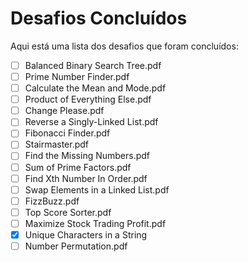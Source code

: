 # Desafios Concluídos

Aqui está uma lista dos desafios que foram concluídos:

- [ ] Balanced Binary Search Tree.pdf
- [ ] Prime Number Finder.pdf
- [ ] Calculate the Mean and Mode.pdf
- [ ] Product of Everything Else.pdf
- [ ] Change Please.pdf
- [ ] Reverse a Singly-Linked List.pdf
- [ ] Fibonacci Finder.pdf
- [ ] Stairmaster.pdf
- [ ] Find the Missing Numbers.pdf
- [ ] Sum of Prime Factors.pdf
- [ ] Find Xth Number In Order.pdf
- [ ] Swap Elements in a Linked List.pdf
- [ ] FizzBuzz.pdf
- [ ] Top Score Sorter.pdf
- [ ] Maximize Stock Trading Profit.pdf
- [x] Unique Characters in a String
- [ ] Number Permutation.pdf
